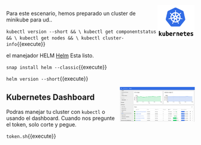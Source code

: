 <img align="right" src="./assets/k8s-logo.png" width="100">

Para este escenario, hemos preparado un cluster de minikube para ud..

`kubectl version --short && \
kubectl get componentstatus && \
kubectl get nodes && \
kubectl cluster-info`{{execute}}

el manejador HELM [Helm](https://helm.sh/) Esta listo.

`snap install helm --classic`{{execute}}

`helm version --short`{{execute}}

<img align="right" src="./assets/k8s-dash.png" width="200">

## Kubernetes Dashboard ##

Podras manejar tu cluster con  `kubectl` o  usando el dashboard. Cuando nos pregunte el token, solo corte y pegue.

`token.sh`{{execute}}
